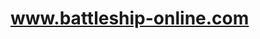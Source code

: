 <a href="http://www.battleship-online.com" target="_blank">www.battleship-online.com</a>
========================================================================================

